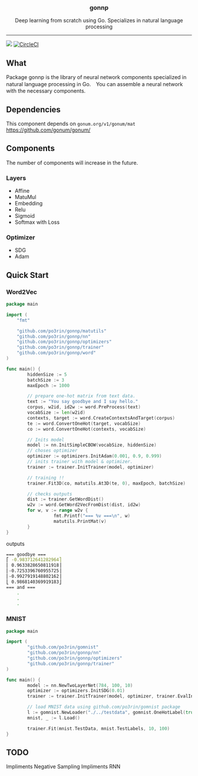 <p align="center">
  <h3 align="center">gonnp</h3>
  <p align="center">Deep learning from scratch using Go. Specializes in natural language processing</p>
</p>

---
<img src="https://img.shields.io/badge/go-v1.12-blue.svg"/> [![CircleCI](https://circleci.com/gh/po3rin/gonnp.svg?style=shield&circle-token=d2ad1b26978ffeb0f6aa43b9a517ec7e5180d474)](https://circleci.com/gh/po3rin/gonnp)

## What

Package gonnp is the library of neural network components specialized in natural language processing in Go.　You can assemble a neural network with the necessary components.

## Dependencies

This component depends on ```gonum.org/v1/gonum/mat```
https://github.com/gonum/gonum/

## Components

The number of components will increase in the future.

### Layers

* Affine
* MatuMul
* Embedding
* Relu
* Sigmoid
* Softmax with Loss

### Optimizer

* SDG
* Adam

## Quick Start

### Word2Vec

```go
package main

import (
	"fmt"

	"github.com/po3rin/gonnp/matutils"
	"github.com/po3rin/gonnp/nn"
	"github.com/po3rin/gonnp/optimizers"
	"github.com/po3rin/gonnp/trainer"
	"github.com/po3rin/gonnp/word"
)

func main() {
        hiddenSize := 5
        batchSize := 3
        maxEpoch := 1000

        // prepare one-hot matrix from text data.
        text := "You say goodbye and I say hello."
        corpus, w2id, id2w := word.PreProcess(text)
        vocabSize := len(w2id)
        contexts, target := word.CreateContextsAndTarget(corpus)
        te := word.ConvertOneHot(target, vocabSize)
        co := word.ConvertOneHot(contexts, vocabSize)

        // Inits model
        model := nn.InitSimpleCBOW(vocabSize, hiddenSize)
        // choses optimizer
        optimizer := optimizers.InitAdam(0.001, 0.9, 0.999)
        // inits trainer with model & optimizer.
        trainer := trainer.InitTrainer(model, optimizer)

        // training !!
        trainer.Fit3D(co, matutils.At3D(te, 0), maxEpoch, batchSize)

        // checks outputs
        dist := trainer.GetWordDist()
        w2v := word.GetWord2VecFromDist(dist, id2w)
        for w, v := range w2v {
                  fmt.Printf("=== %v ===\n", w)
                  matutils.PrintMat(v)
        }
}
```

outputs

```bash
=== goodbye ===
⎡ -0.983712641282964⎤
⎢ 0.9633828650811918⎥
⎢-0.7253396760955725⎥
⎢-0.9927919148802162⎥
⎣ 0.9868140369919183⎦
=== and ===
    .
    .
    .
```

### MNIST

```go
package main

import (
        "github.com/po3rin/gomnist"
        "github.com/po3rin/gonnp/nn"
        "github.com/po3rin/gonnp/optimizers"
        "github.com/po3rin/gonnp/trainer"
)

func main() {
        model := nn.NewTwoLayerNet(784, 100, 10)
        optimizer := optimizers.InitSDG(0.01)
        trainer := trainer.InitTrainer(model, optimizer, trainer.EvalInterval(20))

        // load MNIST data using github.com/po3rin/gomnist package
        l := gomnist.NewLoader("./../testdata", gomnist.OneHotLabel(true), gomnist.Normalization(true))
        mnist, _ := l.Load()

        trainer.Fit(mnist.TestData, mnist.TestLabels, 10, 100)
}
```

## TODO

Impliments Negative Sampling
Impliments RNN
